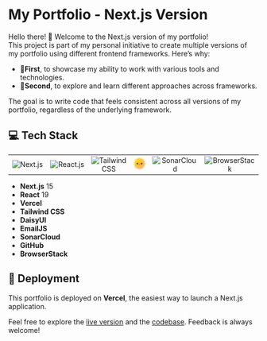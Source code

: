 # My Portfolio - Next.js Version

Hello there! 👋 Welcome to the Next.js version of my portfolio!  
This project is part of my personal initiative to create multiple versions of my portfolio using different frontend frameworks. Here’s why:

- 🥇**First**, to showcase my ability to work with various tools and technologies.  
- 🥈**Second**, to explore and learn different approaches across frameworks. 

The goal is to write code that feels consistent across all versions of my portfolio, regardless of the underlying framework.

##  💻 Tech Stack
<table width="100" align='center' >
  <tr>
      <td align='center' width="160">
        <img src="https://raw.githubusercontent.com/gilbarbara/logos/92bb74e98bca1ea1ad794442676ebc4e75038adc/logos/nextjs-icon.svg" width="40" title="Next.js"/>        
      </td>
<td align='center' width="160">
        <img src="https://raw.githubusercontent.com/gilbarbara/logos/92bb74e98bca1ea1ad794442676ebc4e75038adc/logos/react.svg" width="40" title="React.js"/>        
      </td>
<td align='center' width="160">
        <img src="https://www.vectorlogo.zone/logos/tailwindcss/tailwindcss-icon.svg" width="40" title="Tailwind CSS"/>        
      </td>
<td align='center' width="160">
        <img src="https://raw.githubusercontent.com/gilbarbara/logos/92bb74e98bca1ea1ad794442676ebc4e75038adc/logos/daisyUI-icon.svg" width="40" title="DaisyUI"/>        
      </td>
<td align='center' width="160">
        <img src="https://raw.githubusercontent.com/gilbarbara/logos/92bb74e98bca1ea1ad794442676ebc4e75038adc/logos/sonarcloud-icon.svg" width="40" title="SonarCloud"/>        
      </td>
<td align='center' width="160">
        <img src="https://raw.githubusercontent.com/gilbarbara/logos/92bb74e98bca1ea1ad794442676ebc4e75038adc/logos/browserstack.svg" width="40" title="BrowserStack"/>        
      </td>
  </tr>
</table>

- **Next.js** 15  
- **React** 19  
- **Vercel**  
- **Tailwind CSS**  
- **DaisyUI** 
- **EmailJS**  
- **SonarCloud**  
- **GitHub**  
- **BrowserStack**  

## 🚀 Deployment 

This portfolio is deployed on **Vercel**, the easiest way to launch a Next.js application.  

Feel free to explore the [live version](https://my-portfolio-next-gamma.vercel.app) and the [codebase](https://github.com/Giaspa/my-portfolio-next). Feedback is always welcome!

